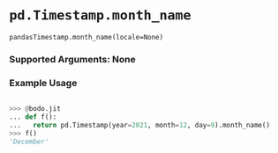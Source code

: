 # `pd.Timestamp.month_name`

`pandasTimestamp.month_name(locale=None)`

### Supported Arguments: None

### Example Usage

```py

>>> @bodo.jit
... def f():
...   return pd.Timestamp(year=2021, month=12, day=9).month_name()
>>> f()
'December'
```
